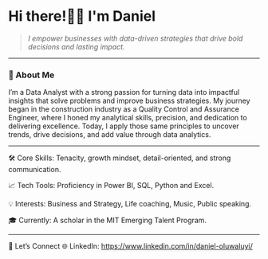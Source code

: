 # Hi there!👋🏾 I'm Daniel #
>
> *I empower businesses with data-driven strategies that drive bold decisions and lasting impact.*

---

 ### 🚀 About Me ###

I’m a Data Analyst with a strong passion for turning data into impactful insights that solve problems and improve business strategies. My journey began in the construction industry as a Quality Control and Assurance Engineer, where I honed my analytical skills, precision, and dedication to delivering excellence.
Today,  I apply those same principles to uncover trends, drive decisions, and add value through data analytics.

---

🛠️ Core Skills: Tenacity, growth mindset, detail-oriented, and strong communication.

📈 Tech Tools: Proficiency in Power BI, SQL, Python and Excel.

💡 Interests: Business and Strategy, Life coaching, Music, Public speaking.

🎓 Currently: A scholar in the MIT Emerging Talent Program.

---

🚀 Let’s Connect
🌐 LinkedIn: <https://www.linkedin.com/in/daniel-oluwaluyi/>
